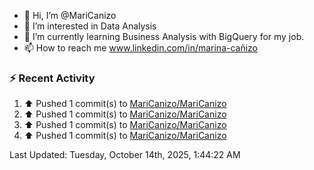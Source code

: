 - 👋 Hi, I’m @MariCanizo
- 👀 I’m interested in Data Analysis
- 🌱 I’m currently learning Business Analysis with BigQuery for my job.
- 📫 How to reach me www.linkedin.com/in/marina-cañizo


### :zap: Recent Activity
<!--RECENT_ACTIVITY:start-->
1. ⬆️ Pushed 1 commit(s) to [MariCanizo/MariCanizo](https://github.com/MariCanizo/MariCanizo)<br>
2. ⬆️ Pushed 1 commit(s) to [MariCanizo/MariCanizo](https://github.com/MariCanizo/MariCanizo)<br>
3. ⬆️ Pushed 1 commit(s) to [MariCanizo/MariCanizo](https://github.com/MariCanizo/MariCanizo)<br>
4. ⬆️ Pushed 1 commit(s) to [MariCanizo/MariCanizo](https://github.com/MariCanizo/MariCanizo)<br>
<!--RECENT_ACTIVITY:end-->
<!--RECENT_ACTIVITY:last_update-->
Last Updated: Tuesday, October 14th, 2025, 1:44:22 AM
<!--RECENT_ACTIVITY:last_update_end-->
